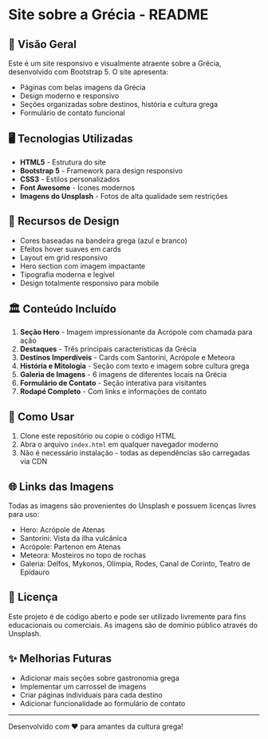 # Site sobre a Grécia - README

## 📌 Visão Geral

Este é um site responsivo e visualmente atraente sobre a Grécia, desenvolvido com Bootstrap 5. O site apresenta:

- Páginas com belas imagens da Grécia
- Design moderno e responsivo
- Seções organizadas sobre destinos, história e cultura grega
- Formulário de contato funcional

## 🖥️ Tecnologias Utilizadas

- **HTML5** - Estrutura do site
- **Bootstrap 5** - Framework para design responsivo
- **CSS3** - Estilos personalizados
- **Font Awesome** - Ícones modernos
- **Imagens do Unsplash** - Fotos de alta qualidade sem restrições

## 🎨 Recursos de Design

- Cores baseadas na bandeira grega (azul e branco)
- Efeitos hover suaves em cards
- Layout em grid responsivo
- Hero section com imagem impactante
- Tipografia moderna e legível
- Design totalmente responsivo para mobile

## 🏛️ Conteúdo Incluído

1. **Seção Hero** - Imagem impressionante da Acrópole com chamada para ação
2. **Destaques** - Três principais características da Grécia
3. **Destinos Imperdíveis** - Cards com Santorini, Acrópole e Meteora
4. **História e Mitologia** - Seção com texto e imagem sobre cultura grega
5. **Galeria de Imagens** - 6 imagens de diferentes locais na Grécia
6. **Formulário de Contato** - Seção interativa para visitantes
7. **Rodapé Completo** - Com links e informações de contato

## 🚀 Como Usar

1. Clone este repositório ou copie o código HTML
2. Abra o arquivo `index.html` em qualquer navegador moderno
3. Não é necessário instalação - todas as dependências são carregadas via CDN

## 🌐 Links das Imagens

Todas as imagens são provenientes do Unsplash e possuem licenças livres para uso:

- Hero: Acrópole de Atenas
- Santorini: Vista da ilha vulcânica
- Acrópole: Partenon em Atenas
- Meteora: Mosteiros no topo de rochas
- Galeria: Delfos, Mykonos, Olímpia, Rodes, Canal de Corinto, Teatro de Epidauro

## 📝 Licença

Este projeto é de código aberto e pode ser utilizado livremente para fins educacionais ou comerciais. As imagens são de domínio público através do Unsplash.

## ✨ Melhorias Futuras

- Adicionar mais seções sobre gastronomia grega
- Implementar um carrossel de imagens
- Criar páginas individuais para cada destino
- Adicionar funcionalidade ao formulário de contato

---

Desenvolvido com ❤️ para amantes da cultura grega!
